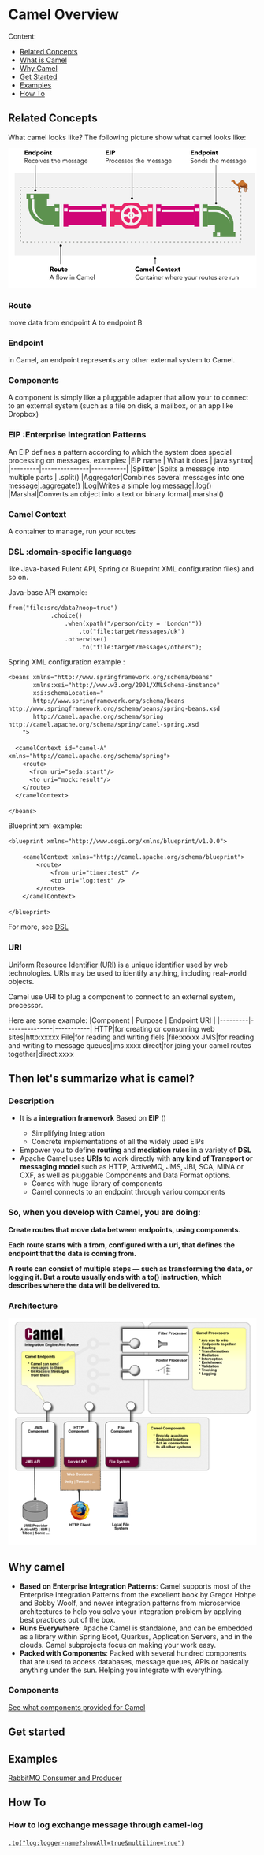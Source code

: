 # Camel Overview
Content:
- [Related Concepts](https://github.hpe.com/bo-wu-zhang/Camel-Study#related-concepts)
- [What is Camel](https://github.hpe.com/bo-wu-zhang/Camel-Study#then-lets-summarize-what-is-camel)
- [Why Camel](https://github.hpe.com/bo-wu-zhang/Camel-Study#why-camel)
- [Get Started](https://github.hpe.com/bo-wu-zhang/Camel-Study#get-started)
- [Examples](https://github.hpe.com/bo-wu-zhang/Camel-Study#examples)
- [How To](https://github.hpe.com/bo-wu-zhang/Camel-Study#how-to)

## Related Concepts

What camel looks like? The following picture show what camel looks like:

![Alt text](pictures/camel-like.png?raw=true "What camel looks like")

### Route
move data from endpoint A to endpoint B
### Endpoint
in Camel, an endpoint represents any other external system to Camel.
### Components
A component is simply like a pluggable adapter that allow your to connect to an external system (such as a file on disk, a mailbox, or an app like Dropbox)
### EIP :Enterprise Integration Patterns
An EIP defines a pattern according to which the system does special processing on messages.
examples:
|EIP name | What it does | java syntax|
|---------|---------------|-----------|
|Splitter |Splits a message into multiple parts | .split()
|Aggregator|Combines several messages into one message|.aggregate()
|Log|Writes a simple log message|.log()
|Marshal|Converts an object into a text or binary format|.marshal()
### Camel Context
A container to manage, run your routes
### DSL :domain-specific language
like Java-based Fulent API, Spring or Blueprint XML configuration files) and so on.

Java-base API example:
```
from("file:src/data?noop=true")
            .choice()
                .when(xpath("/person/city = 'London'"))
                    .to("file:target/messages/uk")
                .otherwise()
                    .to("file:target/messages/others");
```

Spring XML configuration example :
```
<beans xmlns="http://www.springframework.org/schema/beans"
       xmlns:xsi="http://www.w3.org/2001/XMLSchema-instance"
       xsi:schemaLocation="
       http://www.springframework.org/schema/beans http://www.springframework.org/schema/beans/spring-beans.xsd
       http://camel.apache.org/schema/spring http://camel.apache.org/schema/spring/camel-spring.xsd
    ">

  <camelContext id="camel-A" xmlns="http://camel.apache.org/schema/spring">
    <route>
      <from uri="seda:start"/>
      <to uri="mock:result"/>
    </route>
  </camelContext>

</beans>
```
Blueprint xml example:
```
<blueprint xmlns="http://www.osgi.org/xmlns/blueprint/v1.0.0">

    <camelContext xmlns="http://camel.apache.org/schema/blueprint">
        <route>
            <from uri="timer:test" />
            <to uri="log:test" />
        </route>
    </camelContext>

</blueprint>
```
For more, see [DSL](https://camel.apache.org/manual/latest/dsl.html)

### URI
Uniform Resource Identifier (URI) is a unique identifier used by web technologies. URIs may be used to identify anything, including real-world objects.

Camel use URI to plug a component to connect to an external system, processor.

Here are some example:
|Component | Purpose | Endpoint URI |
|---------|---------------|-----------|
HTTP|for creating or consuming web sites|http:xxxxx
File|for reading and writing fiels |file:xxxxx
JMS|for reading and writing to message queues|jms:xxxx
direct|for joing your camel routes together|direct:xxxx



## Then let's summarize what is camel?

### Description
- It is a **integration framework** Based on **EIP** (<Enterprise Integration Patterns>)
  - Simplifying Integration
  - Concrete implementations of all the widely used EIPs 
- Empower you to define **routing** and **mediation rules** in a variety of **DSL**
- Apache Camel uses **URIs** to work directly with **any kind of Transport or messaging model** such as HTTP, ActiveMQ, JMS, JBI, SCA, MINA or CXF, as well as pluggable Components and Data Format options.
  - Comes with huge library of components  
  - Camel connects to an endpoint through variou components

### So, when you develop with Camel, you are doing:
**Create routes that move data between endpoints, using components.**

**Each route starts with a from, configured with a uri, that defines the endpoint that the data is coming from.**

**A route can consist of multiple steps — such as transforming the data, or logging it. But a route usually ends with a to()
instruction, which describes where the data will be delivered to.**

### Architecture
![Alt text](pictures/Architecture.png?raw=true "Architecture")

## Why camel
- **Based on Enterprise Integration Patterns**: Camel supports most of the Enterprise Integration Patterns from the excellent book by Gregor Hohpe and Bobby Woolf, and newer integration patterns from microservice architectures to help you solve your integration problem by applying best practices out of the box.
- **Runs Everywhere**: Apache Camel is standalone, and can be embedded as a library within Spring Boot, Quarkus, Application Servers, and in the clouds. Camel subprojects focus on making your work easy.
- **Packed with Components**:  Packed with several hundred components that are used to access databases, message queues, APIs or basically anything under the sun. Helping you integrate with everything.

### Components
[See what components provided for Camel](https://camel.apache.org/components/latest/index.html)

## Get started

## Examples
[RabbitMQ Consumer and Producer](https://github.hpe.com/bo-wu-zhang/Camel-Study/tree/master/camel-rabbitmq-example)

## How To
### How to log exchange message through camel-log
[`.to("log:logger-name?showAll=true&multiline=true")`](https://github.hpe.com/bo-wu-zhang/Camel-Study/blob/e7dcaf3f8ddd66f7f76be4a581b9689a89c0fbea/camel-rabbitmq-example/src/main/groovy/bw/study/examples/camel/RabbitMQConsumer.groovy#L30)
